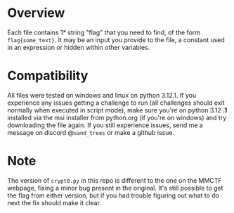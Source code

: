 # Overview  
Each file contains 1* string "flag" that you need to find, of the form `flag{some_text}`.
It may be an input you provide to the file, a constant used in an expression or hidden within other variables.

# Compatibility
All files were tested on windows and linux on python 3.12.1. If you experience any issues getting a challenge to run 
(all challenges should exit normally when executed in script mode), make sure you're on python 3.12 **.1** 
installed via the msi installer from python.org (if you're on windows) and try downloading the file again.
If you still experience issues, send me a message on discord @`sand_trees` or make a github issue.

# Note
The version of `crypt0.py` in this repo is different to the one on the MMCTF webpage, fixing a minor bug present in the original. 
It's still possible to get the flag from either version, but if you had trouble figuring out what to do next the fix should make it clear.
